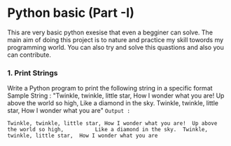 # Python basic (Part -I)
This are very basic python exesise that even a begginer can solve. The main aim of doing this project is to nature and practice my skill towords my programming world.
You can also try and solve this quastions and also you can contribute.

### 1. Print Strings
Write a Python program to print the following string in a specific format <br>
Sample String : "Twinkle, twinkle, little star, How I wonder what you are! Up above the world so high, Like a diamond in the sky. Twinkle, twinkle, little star, How I wonder what you are" 
`Output :`

``Twinkle, twinkle, little star,
	How I wonder what you are! 
		Up above the world so high,   		
		Like a diamond in the sky. 
Twinkle, twinkle, little star, 
	How I wonder what you are``
